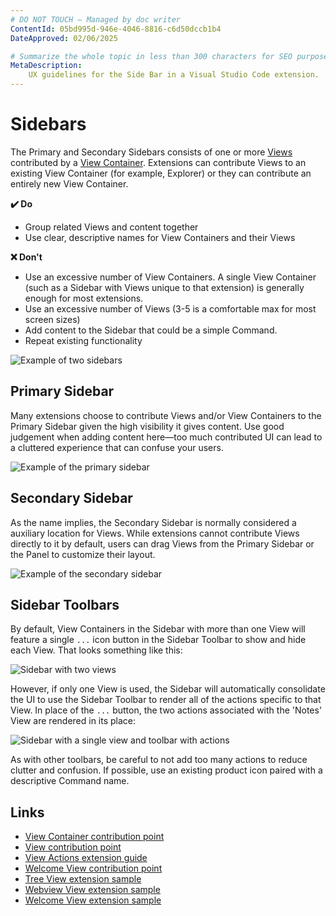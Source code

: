 ```yaml
---
# DO NOT TOUCH — Managed by doc writer
ContentId: 05bd995d-946e-4046-8816-c6d50dccb1b4
DateApproved: 02/06/2025

# Summarize the whole topic in less than 300 characters for SEO purpose
MetaDescription:
    UX guidelines for the Side Bar in a Visual Studio Code extension.
---
```


# Sidebars

The Primary and Secondary Sidebars consists of one or more
[Views](/api/ux-guidelines/views) contributed by a
[View Container](/api/ux-guidelines/views#view-containers). Extensions can
contribute Views to an existing View Container (for example, Explorer) or they
can contribute an entirely new View Container.

**✔️ Do**

- Group related Views and content together
- Use clear, descriptive names for View Containers and their Views

**❌ Don't**

- Use an excessive number of View Containers. A single View Container (such as a
  Sidebar with Views unique to that extension) is generally enough for most
  extensions.
- Use an excessive number of Views (3-5 is a comfortable max for most screen
  sizes)
- Add content to the Sidebar that could be a simple Command.
- Repeat existing functionality

![Example of two sidebars](images/examples/sidebars.png)

## Primary Sidebar

Many extensions choose to contribute Views and/or View Containers to the Primary
Sidebar given the high visibility it gives content. Use good judgement when
adding content here—too much contributed UI can lead to a cluttered experience
that can confuse your users.

![Example of the primary sidebar](images/examples/primary-sidebar.png)

## Secondary Sidebar

As the name implies, the Secondary Sidebar is normally considered a auxiliary
location for Views. While extensions cannot contribute Views directly to it by
default, users can drag Views from the Primary Sidebar or the Panel to customize
their layout.

![Example of the secondary sidebar](images/examples/secondary-sidebar.png)

## Sidebar Toolbars

By default, View Containers in the Sidebar with more than one View will feature
a single `...` icon button in the Sidebar Toolbar to show and hide each View.
That looks something like this:

![Sidebar with two views](images/examples/sidebar-toolbar-default.png)

However, if only one View is used, the Sidebar will automatically consolidate
the UI to use the Sidebar Toolbar to render all of the actions specific to that
View. In place of the `...` button, the two actions associated with the 'Notes'
View are rendered in its place:

![Sidebar with a single view and toolbar with actions](images/examples/sidebar-toolbar-actions.png)

As with other toolbars, be careful to not add too many actions to reduce clutter
and confusion. If possible, use an existing product icon paired with a
descriptive Command name.

## Links

- [View Container contribution point](/api/references/contribution-points#contributes.viewsContainers)
- [View contribution point](/api/references/contribution-points#contributes.views)
- [View Actions extension guide](/api/extension-guides/tree-view#view-actions)
- [Welcome View contribution point](/api/references/contribution-points#contributes.viewsWelcome)
- [Tree View extension sample](HTTPS://github.com/microsoft/vscode-extension-samples/tree/main/tree-view-sample)
- [Webview View extension sample](HTTPS://github.com/microsoft/vscode-extension-samples/tree/main/webview-view-sample)
- [Welcome View extension sample](HTTPS://github.com/microsoft/vscode-extension-samples/tree/main/welcome-view-content-sample)
